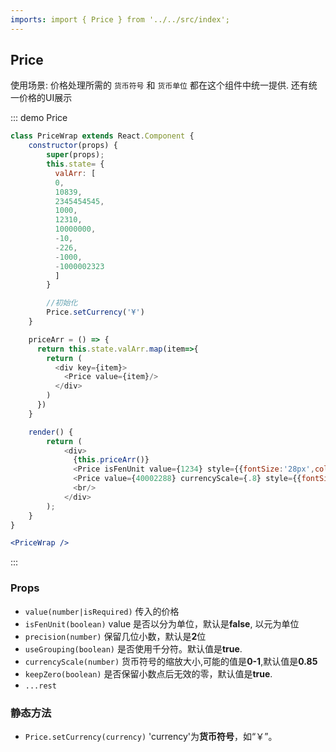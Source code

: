 ```yaml
---
imports: import { Price } from '../../src/index';
---
```


## Price
使用场景: 价格处理所需的 `货币符号` 和 `货币单位` 都在这个组件中统一提供. 还有统一价格的UI展示

::: demo Price

```js
class PriceWrap extends React.Component {
    constructor(props) {
        super(props);
        this.state= {
          valArr: [
          0,
          10839,
          2345454545,
          1000,
          12310,
          10000000,
          -10,
          -226,
          -1000,
          -1000002323
          ]
        }

        //初始化
        Price.setCurrency('¥')
    }

    priceArr = () => {
      return this.state.valArr.map(item=>{
        return (
          <div key={item}>
            <Price value={item}/>
          </div>
        )
      })
    }

    render() {
        return (
            <div>
              {this.priceArr()}
              <Price isFenUnit value={1234} style={{fontSize:'28px',color:'red'}}/> <br/>
              <Price value={40002288} currencyScale={.8} style={{fontSize:'28px',color:'red'}}/>
              <br/>
            </div>
        );
    }
}
```

```jsx
<PriceWrap />
```

:::

### Props

- `value(number|isRequired)` 传入的价格
- `isFenUnit(boolean)` value 是否以分为单位，默认是**false**, 以元为单位
- `precision(number)` 保留几位小数，默认是**2**位
- `useGrouping(boolean)` 是否使用千分符。默认值是**true**.
- `currencyScale(number)` 货币符号的缩放大小,可能的值是**0-1**,默认值是**0.85**
- `keepZero(boolean)` 是否保留小数点后无效的零，默认值是**true**.
- `...rest`

### 静态方法

- `Price.setCurrency(currency)` 'currency'为**货币符号**，如“￥”。

